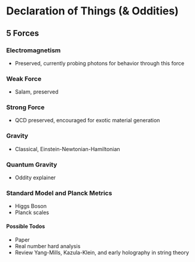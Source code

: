 # Declaration of Things (& Oddities)

## 5 Forces

### Electromagnetism
* Preserved, currently probing photons for behavior through this force

### Weak Force
* Salam, preserved

### Strong Force
* QCD preserved, encouraged for exotic material generation

### Gravity
* Classical, Einstein-Newtonian-Hamiltonian

### Quantum Gravity
* Oddity explainer

### Standard Model and Planck Metrics
* Higgs Boson
* Planck scales


#### Possible Todos
* Paper
* Real number hard analysis
* Review Yang-Mills, Kazula-Klein, and early holography in string theory

